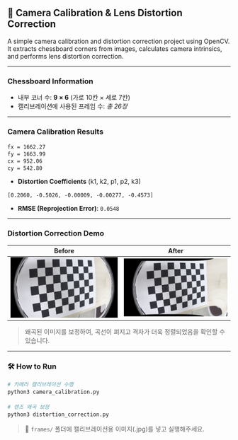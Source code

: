 ## 📐 Camera Calibration & Lens Distortion Correction

A simple camera calibration and distortion correction project using OpenCV.  
It extracts chessboard corners from images, calculates camera intrinsics, and performs lens distortion correction.

---

### Chessboard Information

- 내부 코너 수: **9 × 6** (가로 10칸 × 세로 7칸)
- 캘리브레이션에 사용된 프레임 수: *총 26장*

---

### Camera Calibration Results

```plaintext
fx = 1662.27  
fy = 1663.99  
cx = 952.06  
cy = 542.80
```

- **Distortion Coefficients** (k1, k2, p1, p2, k3)  
```plaintext
[0.2060, -0.5026, -0.00009, -0.00277, -0.4573]
```

- **RMSE (Reprojection Error)**: `0.0548`

---

### Distortion Correction Demo

| Before | After |
|--------|-------|
| ![](image.png) | ![](corrected_image.png) |

> 왜곡된 이미지를 보정하여, 곡선이 펴지고 격자가 더욱 정렬되었음을 확인할 수 있습니다.

---

### 🛠 How to Run

```bash
# 카메라 캘리브레이션 수행
python3 camera_calibration.py

# 렌즈 왜곡 보정
python3 distortion_correction.py
```

> 📂 `frames/` 폴더에 캘리브레이션용 이미지(.jpg)를 넣고 실행해주세요.
